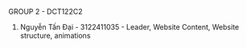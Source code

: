 GROUP 2 - DCT122C2

1. Nguyễn Tấn Đại - 3122411035 - Leader, Website Content, Website structure, animations
